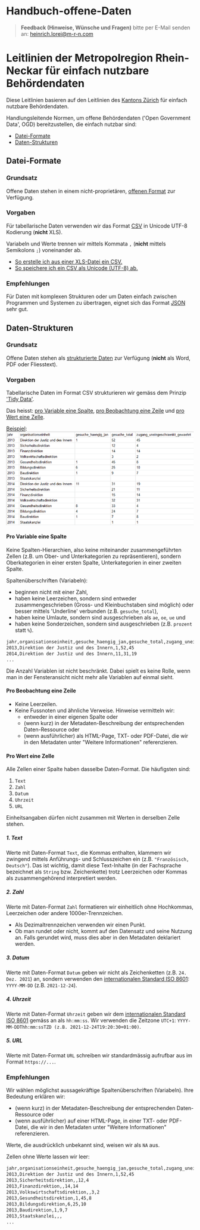 # Handbuch-offene-Daten


> **Feedback (Hinweise, Wünsche und Fragen)** bitte per E-Mail senden an: heinrich.lorei@m-r-n.com


# Leitlinien der Metropolregion Rhein-Neckar für einfach nutzbare Behördendaten

Diese Leitlinien basieren auf den Leitlinien des [Kantons Zürich](https://github.com/openZH/mdd-ogd-handbook/blob/main/publikationsleitlinien.md) für einfach nutzbare Behördendaten.

Handlungsleitende Normen, um offene Behördendaten ('Open Government Data', OGD) bereitzustellen, die einfach nutzbar sind:
- [Datei-Formate](#datei-formate)
- [Daten-Strukturen](#daten-strukturen)

## Datei-Formate

### Grundsatz
Offene Daten stehen in einem nicht-proprietären, [offenen Format](http://opendatahandbook.org/glossary/en/terms/open-format/) zur Verfügung.

### Vorgaben
Für tabellarische Daten verwenden wir das Format [CSV](http://opendatahandbook.org/glossary/en/terms/csv/) in Unicode UTF-8 Kodierung (**nicht** XLS). <br>

Variabeln und Werte trennen wir mittels Kommata `,` (**nicht** mittels Semikolons `;`) voneinander ab.
- [So erstelle ich aus einer XLS-Datei ein CSV.](https://github.com/openZH/mdd-ogd-handbook/blob/main/publikationsleitlinien/UTF-8-kodieren.md)
- [So speichere ich ein CSV als Unicode (UTF-8) ab.](https://github.com/openZH/mdd-ogd-handbook/blob/main/publikationsleitlinien/UTF-8-kodieren.md)

### Empfehlungen
Für Daten mit komplexen Strukturen oder um Daten einfach zwischen Programmen und Systemen zu übertragen, eignet sich das Format [JSON](http://opendatahandbook.org/glossary/en/terms/json/) sehr gut.

## Daten-Strukturen

### Grundsatz
Offene Daten stehen als [strukturierte Daten](http://opendatahandbook.org/glossary/en/terms/structured-data/) zur Verfügung (**nicht** als Word, PDF oder Fliesstext).

### Vorgaben
Tabellarische Daten im Format CSV strukturieren wir gemäss dem Prinzip ['Tidy Data'](https://github.com/openZH/mdd-ogd-handbook/blob/main/publikationsleitlinien/warum_tidy_data.md). <br>

Das heisst: [pro Variable eine Spalte](#pro-variable-eine-spalte), [pro Beobachtung eine Zeile](#pro-beobachtung-eine-zeile) und [pro Wert eine Zelle](#pro-wert-eine-zelle). <br>

[Beispiel](https://www.zh.ch/de/politik-staat/opendata.html?keyword=ogd#/details/523@fachstelle-ogd-kanton-zuerich): <br>
![tidy_data_bsp](https://github.com/openZH/mdd-ogd-handbook/blob/main/publikationsleitlinien/tidy_data_bsp.png)

#### Pro Variable eine Spalte
Keine Spalten-Hierarchien, also keine miteinander zusammengeführten Zellen (z.B. um Ober- und Unterkategorien zu repräsentieren), sondern Oberkategorien in einer ersten Spalte, Unterkategorien in einer zweiten Spalte. <br>

Spaltenüberschriften (Variabeln):
- beginnen nicht mit einer Zahl,
- haben keine Leerzeichen, sondern sind entweder zusammengeschrieben (Gross- und Kleinbuchstaben sind möglich) oder besser mittels 'Underline' verbunden (z.B. `gesuche_total`),
- haben keine Umlaute, sondern sind ausgeschrieben als `ae`, `oe`, `ue` und
- haben keine Sonderzeichen, sondern sind ausgeschrieben (z.B. `prozent` statt `%`).
```
jahr,organisationseinheit,gesuche_haengig_jan,gesuche_total,zugang_uneingeschraenkt_gewaehrt
2013,Direktion der Justiz und des Innern,1,52,45
2014,Direktion der Justiz und des Innern,11,31,19
...
```
Die Anzahl Variablen ist nicht beschränkt. Dabei spielt es keine Rolle, wenn man in der Fensteransicht nicht mehr alle Variablen auf einmal sieht. <br>

#### Pro Beobachtung eine Zeile
- Keine Leerzeilen.
- Keine Fussnoten und ähnliche Verweise. Hinweise vermitteln wir:
   - entweder in einer eigenen Spalte oder
   - (wenn kurz) in der Metadaten-Beschreibung der entsprechenden Daten-Ressource oder
   - (wenn ausführlicher) als HTML-Page, TXT- oder PDF-Datei, die wir in den Metadaten unter "Weitere Informationen" referenzieren.

#### Pro Wert eine Zelle
Alle Zellen einer Spalte haben dasselbe Daten-Format. Die häufigsten sind: 
1. `Text`
2. `Zahl`
3. `Datum`
4. `Uhrzeit`
5. `URL`

Einheitsangaben dürfen nicht zusammen mit Werten in derselben Zelle stehen. <br>

##### 1. Text 
Werte mit Daten-Format `Text`, die Kommas enthalten, klammern wir zwingend mittels Anführungs- und Schlusszeichen ein (z.B. `"Französisch, Deutsch"`). Das ist wichtig, damit diese Text-Inhalte (in der Fachsprache bezeichnet als `String` bzw. Zeichenkette) trotz Leerzeichen oder Kommas als zusammengehörend interpretiert werden. <br>

##### 2. Zahl 
Werte mit Daten-Format `Zahl` formatieren wir einheitlich ohne Hochkommas, Leerzeichen oder andere 1000er-Trennzeichen.
- Als Dezimaltrennzeichen verwenden wir einen Punkt.
- Ob man rundet oder nicht, kommt auf den Datensatz und seine Nutzung an. Falls gerundet wird, muss dies aber in den Metadaten deklariert werden.

##### 3. Datum 
Werte mit Daten-Format `Datum` geben wir nicht als Zeichenketten (z.B. `24. Dez. 2021`) an, sondern verwenden den [internationalen Standard ISO 8601](https://www.w3.org/TR/NOTE-datetime): `YYYY-MM-DD` (z.B. `2021-12-24`). <br>

##### 4. Uhrzeit 
Werte mit Daten-Format `Uhrzeit` geben wir dem [internationalen Standard ISO 8601](https://www.w3.org/TR/NOTE-datetime) gemäss an als `hh:mm:ss`. Wir verwenden die Zeitzone `UTC+1`: `YYYY-MM-DDThh:mm:ssTZD (z.B. 2021-12-24T19:20:30+01:00)`. <br>

##### 5. URL 
Werte mit Daten-Format `URL` schreiben wir standardmässig aufrufbar aus im Format `https://...`. <br>

### Empfehlungen
Wir wählen möglichst aussagekräftige Spaltenüberschriften (Variabeln). Ihre Bedeutung erklären wir:
- (wenn kurz) in der Metadaten-Beschreibung der entsprechenden Daten-Ressource oder
- (wenn ausführlicher) auf einer HTML-Page, in einer TXT- oder PDF-Datei, die wir in den Metadaten unter "Weitere Informationen" referenzieren.

Werte, die ausdrücklich unbekannt sind, weisen wir als `NA` aus.

Zellen ohne Werte lassen wir leer:
```
jahr,organisationseinheit,gesuche_haengig_jan,gesuche_total,zugang_uneingeschraenkt_gewaehrt
2013,Direktion der Justiz und des Innern,1,52,45
2013,Sicherheitsdirektion,,12,4
2013,Finanzdirektion,,14,14
2013,Volkswirtschaftsdirektion,,3,2
2013,Gesundheitsdirektion,1,45,8
2013,Bildungsdirektion,6,25,10
2013,Baudirektion,1,9,7
2013,Staatskanzlei,,,
...
```
